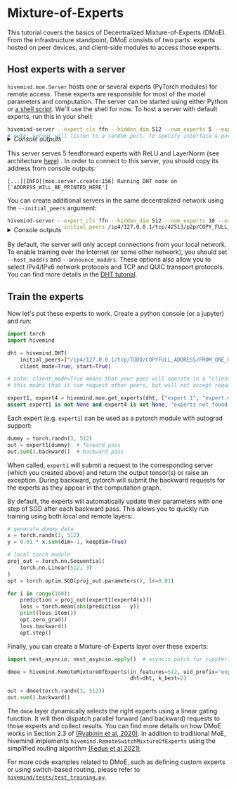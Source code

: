 # Mixture-of-Experts

This tutorial covers the basics of Decentralized Mixture-of-Experts (DMoE).
From the infrastructure standpoint, DMoE consists of two parts: experts hosted on peer devices, and client-side modules to access those experts.

## Host experts with a server

`hivemind.moe.Server` hosts one or several experts (PyTorch modules) for remote access. These experts are responsible for
most of the model parameters and computation. The server can be started using either Python or
[a shell script](https://github.com/learning-at-home/hivemind/blob/master/hivemind/hivemind_cli/run_server.py). We'll use the shell
for now. To host a server with default experts, run this in your shell:

```sh
hivemind-server --expert_cls ffn --hidden_dim 512 --num_experts 5 --expert_pattern "expert.[0:5]"
# note: server will listen to a random port. To specify interface & port, add --host_maddrs and --announce_maddrs
```

<details style="margin-top:-24px; margin-bottom: 16px;">
  <summary><i>Console outputs</i></summary>

```sh
[2021/07/15 18:52:01.424][INFO][moe.server.create:156] Running DHT node on ['/ip4/127.0.0.1/tcp/42513/p2p/QmacLgRkAHSqdWYdQ8TePioMxQCNV2JeD3AUDmbVd69gNL'], initial peers = []
[2021/07/15 18:52:01.424][INFO][moe.server.create:181] Generating 5 expert uids from pattern expert.[0:5]
[2021/07/15 18:52:01.658][INFO][moe.server.run:233] Server started with 5 experts
[2021/07/15 18:52:01.658][INFO][moe.server.run:237] expert.4: FeedforwardBlock, 2100736 parameters
[2021/07/15 18:52:01.658][INFO][moe.server.run:237] expert.0: FeedforwardBlock, 2100736 parameters
[2021/07/15 18:52:01.659][INFO][moe.server.run:237] expert.3: FeedforwardBlock, 2100736 parameters
[2021/07/15 18:52:01.659][INFO][moe.server.run:237] expert.2: FeedforwardBlock, 2100736 parameters
[2021/07/15 18:52:01.659][INFO][moe.server.run:237] expert.1: FeedforwardBlock, 2100736 parameters
[2021/07/15 18:52:02.447][INFO][moe.server.task_pool.run:145] expert.4_forward starting, pid=14038
[2021/07/15 18:52:02.468][INFO][moe.server.task_pool.run:145] expert.4_backward starting, pid=14042
[2021/07/15 18:52:02.469][INFO][moe.server.task_pool.run:145] expert.0_forward starting, pid=14044
[2021/07/15 18:52:02.484][INFO][moe.server.task_pool.run:145] expert.0_backward starting, pid=14051
[2021/07/15 18:52:02.501][INFO][moe.server.task_pool.run:145] expert.3_forward starting, pid=14057
[2021/07/15 18:52:02.508][INFO][moe.server.task_pool.run:145] expert.3_backward starting, pid=14058
[2021/07/15 18:52:02.508][INFO][moe.server.task_pool.run:145] expert.2_forward starting, pid=14060
[2021/07/15 18:52:02.521][INFO][moe.server.task_pool.run:145] expert.2_backward starting, pid=14070
[2021/07/15 18:52:02.521][INFO][moe.server.task_pool.run:145] expert.1_forward starting, pid=14075
[2021/07/15 18:52:02.532][INFO][moe.server.task_pool.run:145] expert.1_backward starting, pid=14081
[2021/07/15 18:52:02.532][INFO][moe.server.runtime.run:80] Started
```

</details>


This server serves 5 feedforward experts with ReLU and LayerNorm
(see
architecture [here](https://github.com/learning-at-home/hivemind/blob/master/hivemind/moe/server/layers/common.py#L19))
. In order to connect to this server, you should copy its address from console outputs:
```shell
[...][INFO][moe.server.create:156] Running DHT node on ['ADDRESS_WILL_BE_PRINTED_HERE']
```


You can create additional servers in the same decentralized network using the `--initial_peers` argument:

```sh
hivemind-server --expert_cls ffn --hidden_dim 512 --num_experts 10 --expert_pattern "expert.[5:250]" \
                --initial_peers /ip4/127.0.0.1/tcp/42513/p2p/COPY_FULL_ADDRESS_HERE
```

<details style="margin-top:-24px; margin-bottom: 16px;">
  <summary>Console outputs</summary>

```sh
[2021/07/15 18:53:41.700][INFO][moe.server.create:156] Running DHT node on ['/ip4/127.0.0.1/tcp/34487/p2p/QmcJ3jgbdwphLAiwGjvwrjimJJrdMyhLHf6tFj9viCFFGn'], initial peers = ['/ip4/127.0.0.1/tcp/42513/p2p/QmacLgRkAHSqdWYdQ8TePioMxQCNV2JeD3AUDmbVd69gNL']
[2021/07/15 18:53:41.700][INFO][moe.server.create:181] Generating 10 expert uids from pattern expert.[5:250]
[2021/07/15 18:53:42.085][INFO][moe.server.run:233] Server started with 10 experts:
[2021/07/15 18:53:42.086][INFO][moe.server.run:237] expert.55: FeedforwardBlock, 2100736 parameters
[2021/07/15 18:53:42.086][INFO][moe.server.run:237] expert.173: FeedforwardBlock, 2100736 parameters
[2021/07/15 18:53:42.086][INFO][moe.server.run:237] expert.164: FeedforwardBlock, 2100736 parameters
[2021/07/15 18:53:42.086][INFO][moe.server.run:237] expert.99: FeedforwardBlock, 2100736 parameters
[2021/07/15 18:53:42.086][INFO][moe.server.run:237] expert.149: FeedforwardBlock, 2100736 parameters
[2021/07/15 18:53:42.087][INFO][moe.server.run:237] expert.66: FeedforwardBlock, 2100736 parameters
[2021/07/15 18:53:42.087][INFO][moe.server.run:237] expert.106: FeedforwardBlock, 2100736 parameters
[2021/07/15 18:53:42.087][INFO][moe.server.run:237] expert.31: FeedforwardBlock, 2100736 parameters
[2021/07/15 18:53:42.087][INFO][moe.server.run:237] expert.95: FeedforwardBlock, 2100736 parameters
[2021/07/15 18:53:42.087][INFO][moe.server.run:237] expert.167: FeedforwardBlock, 2100736 parameters
[2021/07/15 18:53:43.892][INFO][moe.server.task_pool.run:145] expert.55_forward starting, pid=14854
[2021/07/15 18:53:43.901][INFO][moe.server.task_pool.run:145] expert.55_backward starting, pid=14858
[2021/07/15 18:53:43.915][INFO][moe.server.task_pool.run:145] expert.173_forward starting, pid=14862
[2021/07/15 18:53:43.929][INFO][moe.server.task_pool.run:145] expert.173_backward starting, pid=14864
[2021/07/15 18:53:43.930][INFO][moe.server.task_pool.run:145] expert.164_forward starting, pid=14869
[2021/07/15 18:53:43.948][INFO][moe.server.task_pool.run:145] expert.164_backward starting, pid=14874
[2021/07/15 18:53:43.968][INFO][moe.server.task_pool.run:145] expert.99_forward starting, pid=14883
[2021/07/15 18:53:43.977][INFO][moe.server.task_pool.run:145] expert.99_backward starting, pid=14888
[2021/07/15 18:53:43.995][INFO][moe.server.task_pool.run:145] expert.149_forward starting, pid=14889
[2021/07/15 18:53:44.007][INFO][moe.server.task_pool.run:145] expert.149_backward starting, pid=14898
[2021/07/15 18:53:44.021][INFO][moe.server.task_pool.run:145] expert.66_forward starting, pid=14899
[2021/07/15 18:53:44.034][INFO][moe.server.task_pool.run:145] expert.106_forward starting, pid=14909
[2021/07/15 18:53:44.036][INFO][moe.server.task_pool.run:145] expert.66_backward starting, pid=14904
[2021/07/15 18:53:44.058][INFO][moe.server.task_pool.run:145] expert.106_backward starting, pid=14919
[2021/07/15 18:53:44.077][INFO][moe.server.task_pool.run:145] expert.31_forward starting, pid=14923
[2021/07/15 18:53:44.077][INFO][moe.server.task_pool.run:145] expert.31_backward starting, pid=14925
[2021/07/15 18:53:44.095][INFO][moe.server.task_pool.run:145] expert.95_forward starting, pid=14932
[2021/07/15 18:53:44.106][INFO][moe.server.task_pool.run:145] expert.95_backward starting, pid=14935
[2021/07/15 18:53:44.118][INFO][moe.server.task_pool.run:145] expert.167_forward starting, pid=14943
[2021/07/15 18:53:44.119][INFO][moe.server.task_pool.run:145] expert.167_backward starting, pid=14944
[2021/07/15 18:53:44.123][INFO][moe.server.runtime.run:80] Started
```

</details>

By default, the server will only accept connections from your local network. 
To enable training over the Internet (or some other network), you should set `--host_maddrs` and `--announce_maddrs`.
These options also allow you to select IPv4/IPv6 network protocols and TCP and QUIC transport protocols.
You can find more details in the [DHT tutorial](https://learning-at-home.readthedocs.io/en/latest/user/dht.html).

## Train the experts

Now let's put these experts to work. Create a python console (or a jupyter) and run:

```python
import torch
import hivemind

dht = hivemind.DHT(
    initial_peers=["/ip4/127.0.0.1/tcp/TODO/COPYFULL_ADDRESS/FROM_ONE_OF_THE_SERVERS"],
    client_mode=True, start=True)

# note: client_mode=True means that your peer will operate in a "client-only" mode: 
# this means that it can request other peers, but will not accept requests in return 

expert1, expert4 = hivemind.moe.get_experts(dht, ["expert.1", "expert.4"])
assert expert1 is not None and expert4 is not None, "experts not found. Please double-check initial peers"
```

Each expert (e.g. `expert1`) can be used as a pytorch module with autograd support:

```python
dummy = torch.randn(3, 512)
out = expert1(dummy)  # forward pass
out.sum().backward()  # backward pass
```

When called, `expert1` will submit a request to the corresponding server (which you created above) and return the output
tensor(s) or raise an exception. During backward, pytorch will submit the backward requests for the experts as they
appear in the computation graph.

By default, the experts will automatically update their parameters with one step of SGD after each backward pass. This
allows you to quickly run training using both local and remote layers:

```python
# generate dummy data
x = torch.randn(3, 512)
y = 0.01 * x.sum(dim=-1, keepdim=True)

# local torch module
proj_out = torch.nn.Sequential(
    torch.nn.Linear(512, 3)
)
opt = torch.optim.SGD(proj_out.parameters(), lr=0.01)

for i in range(100):
    prediction = proj_out(expert1(expert4(x)))
    loss = torch.mean(abs(prediction - y))
    print(loss.item())
    opt.zero_grad()
    loss.backward()
    opt.step()
```

Finally, you can create a Mixture-of-Experts layer over these experts:

```python
import nest_asyncio; nest_asyncio.apply()  # asyncio patch for jupyter. for now, we recommend using MoE from console

dmoe = hivemind.RemoteMixtureOfExperts(in_features=512, uid_prefix="expert.", grid_size=(5,),
                                       dht=dht, k_best=2)

out = dmoe(torch.randn(3, 512))
out.sum().backward()
```

The `dmoe` layer dynamically selects the right experts using a linear gating function. It will then dispatch parallel
forward (and backward) requests to those experts and collect results. You can find more details on how DMoE works in
Section 2.3 of [(Ryabinin et al, 2020)](https://arxiv.org/abs/2002.04013). In addition to traditional MoE, hivemind
implements `hivemind.RemoteSwitchMixtureOfExperts` using the simplified routing algorithm [(Fedus et al 2021)](https://arxiv.org/abs/2101.03961).

For more code examples related to DMoE, such as defining custom experts or using switch-based routing, please refer to
[`hivemind/tests/test_training.py`](https://github.com/learning-at-home/hivemind/blob/master/tests/test_training.py).
